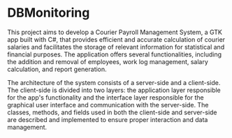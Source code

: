 # DBMonitoring
This project aims to develop a Courier Payroll Management System, a GTK app built with C#, that provides efficient and accurate calculation of courier salaries and facilitates the storage of relevant information for statistical and financial purposes. The application offers several functionalities, including the addition and removal of employees, work log management, salary calculation, and report generation.

The architecture of the system consists of a server-side and a client-side. The client-side is divided into two layers: the application layer responsible for the app's functionality and the interface layer responsible for the graphical user interface and communication with the server-side. The classes, methods, and fields used in both the client-side and server-side are described and implemented to ensure proper interaction and data management.
